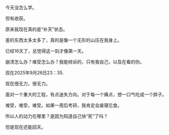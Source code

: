 今天没怎么学。

但有收获。

原来我现在真的是“补天”状态。

差的东西太多太多了，真的是像一个无形的山压在我身上。

已经16天了，总觉得这一刻才像第一天。

崩溃怎么办？难受怎么办？我能倾诉的，只有我自己，以及在看的你。

现在2025年9月26日23：35.

现在很无力，很无力。

面对一个重大的工程，有点迷失方向。对于每一个痛点，想一口气吃成一个胖子。

难受，难受，难受。如果一周后考研，我肯定会废寝忘食。

所以人的动力在哪里？是因为知道自己快“死”了吗？

但是现在还能回天。
